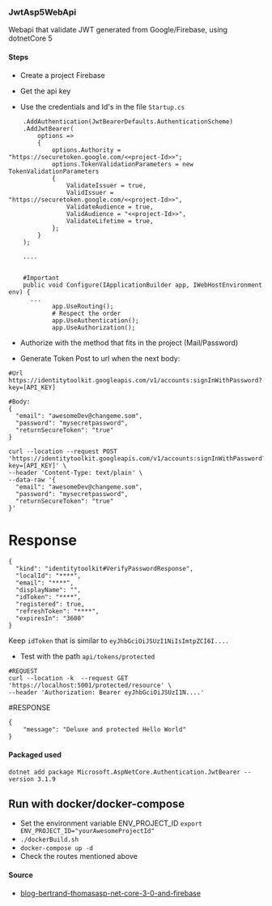 ### JwtAsp5WebApi

Webapi that validate JWT generated from Google/Firebase, using dotnetCore 5

#### Steps

- Create a project Firebase

- Get the api key

- Use the credentials and Id's in the file `Startup.cs`

```
    .AddAuthentication(JwtBearerDefaults.AuthenticationScheme)
    .AddJwtBearer(
        options =>
        {
            options.Authority = "https://securetoken.google.com/<<project-Id>>";
            options.TokenValidationParameters = new TokenValidationParameters
            {
                ValidateIssuer = true,
                ValidIssuer = "https://securetoken.google.com/<<project-Id>>",
                ValidateAudience = true,
                ValidAudience = "<<project-Id>>",
                ValidateLifetime = true,
            };
        }
    );
    
    ....


    #Important
    public void Configure(IApplicationBuilder app, IWebHostEnvironment env) {
      ...
            app.UseRouting();
            # Respect the order
            app.UseAuthentication();
            app.UseAuthorization();
```

- Authorize with the method that fits in the project (Mail/Password)

- Generate Token
  Post to url when the next body:

```
#Url
https://identitytoolkit.googleapis.com/v1/accounts:signInWithPassword?key=[API_KEY]

#Body:
{
  "email": "awesomeDev@changeme.som",
  "password": "mysecretpassword",
  "returnSecureToken": "true"
}
```
```
curl --location --request POST 'https://identitytoolkit.googleapis.com/v1/accounts:signInWithPassword?key=[API_KEY]' \
--header 'Content-Type: text/plain' \
--data-raw '{
  "email": "awesomeDev@changeme.som",
  "password": "mysecretpassword",
  "returnSecureToken": "true"
}'
```

# Response
```
{
  "kind": "identitytoolkit#VerifyPasswordResponse",
  "localId": "****",
  "email": "****",
  "displayName": "",
  "idToken": "****",
  "registered": true,
  "refreshToken": "****",
  "expiresIn": "3600"
}
```
Keep `idToken` that is similar to `eyJhbGciOiJSUzI1NiIsImtpZCI6I....`

- Test with the path `api/tokens/protected`

```
#REQUEST
curl --location -k  --request GET 'https://localhost:5001/protected/resource' \
--header 'Authorization: Bearer eyJhbGciOiJSUzI1N....'
```
#RESPONSE
```
{
    "message": "Deluxe and protected Hello World"
}
```

#### Packaged used

```
dotnet add package Microsoft.AspNetCore.Authentication.JwtBearer --version 3.1.9
```

## Run with docker/docker-compose
 - Set the environment variable ENV_PROJECT_ID  `export ENV_PROJECT_ID="yourAwesomeProjectId"`
 - `./dockerBuild.sh`
 - `docker-compose up -d`
 - Check the routes mentioned above

 #### Source
- [blog-bertrand-thomasasp-net-core-3-0-and-firebase](https://blog-bertrand-thomas.devpro.fr/2019/10/24/api-authentication-with-asp-net-core-3-0-and-firebase/)
